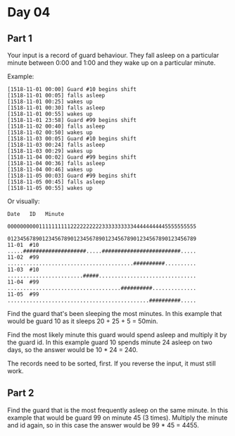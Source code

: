# Day 04

## Part 1

Your input is a record of guard behaviour. They fall asleep on a
particular minute between 0:00 and 1:00 and they wake up on a
particular minute.

Example:

```
[1518-11-01 00:00] Guard #10 begins shift
[1518-11-01 00:05] falls asleep
[1518-11-01 00:25] wakes up
[1518-11-01 00:30] falls asleep
[1518-11-01 00:55] wakes up
[1518-11-01 23:58] Guard #99 begins shift
[1518-11-02 00:40] falls asleep
[1518-11-02 00:50] wakes up
[1518-11-03 00:05] Guard #10 begins shift
[1518-11-03 00:24] falls asleep
[1518-11-03 00:29] wakes up
[1518-11-04 00:02] Guard #99 begins shift
[1518-11-04 00:36] falls asleep
[1518-11-04 00:46] wakes up
[1518-11-05 00:03] Guard #99 begins shift
[1518-11-05 00:45] falls asleep
[1518-11-05 00:55] wakes up
```

Or visually:

```
Date   ID   Minute
            000000000011111111112222222222333333333344444444445555555555
            012345678901234567890123456789012345678901234567890123456789
11-01  #10  .....####################.....#########################.....
11-02  #99  ........................................##########..........
11-03  #10  ........................#####...............................
11-04  #99  ....................................##########..............
11-05  #99  .............................................##########.....
```

Find the guard that's been sleeping the most minutes. In this example
that would be guard 10 as it sleeps 20 + 25 + 5 = 50min.

Find the most likely minute this guard would spend asleep and multiply
it by the guard id. In this example guard 10 spends minute 24 asleep
on two days, so the answer would be 10 * 24 = 240.

The records need to be sorted, first. If you reverse the input, it
must still work.

## Part 2

Find the guard that is the most frequently asleep on the same minute.
In this example that would be guard 99 on minute 45 (3 times).
Multiply the minute and id again, so in this case the answer would be
99 * 45 = 4455.

